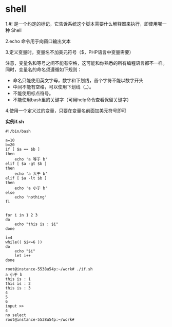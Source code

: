 # shell

1.\#! 是一个约定的标记，它告诉系统这个脚本需要什么解释器来执行，即使用哪一种 Shell

2.echo 命令用于向窗口输出文本

3.定义变量时，变量名不加美元符号（$，PHP语言中变量需要） 

注意，变量名和等号之间不能有空格，这可能和你熟悉的所有编程语言都不一样。同时，变量名的命名须遵循如下规则：

- 命名只能使用英文字母，数字和下划线，首个字符不能以数字开头
- 中间不能有空格，可以使用下划线（_）。
- 不能使用标点符号。
- 不能使用bash里的关键字（可用help命令查看保留关键字）

4.使用一个定义过的变量，只要在变量名前面加美元符号即可 



**实例if.sh**

```
#!/bin/bash

a=10
b=20
if [ $a == $b ]
then
    echo 'a 等于 b'
elif [ $a -gt $b ]
then
    echo 'a 大于 b'
elif [ $a -lt $b ]
then
    echo 'a 小于 b'
else
    echo 'nothing'
fi


for i in 1 2 3
do
    echo "this is : $i"
done

i=4
while(( $i<=6 ))
do
    echo "$i"
    let i++
done
```

```
root@instance-5538u54p:~/work# ./if.sh
a 小于 b
this is : 1
this is : 2
this is : 3
4
5
6
input >>
4
no select
root@instance-5538u54p:~/work# 
```

